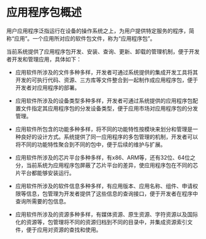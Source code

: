 # 应用程序包概述


用户应用程序泛指运行在设备的操作系统之上，为用户提供特定服务的程序，简称“应用”。一个应用所对应的软件包文件，称为“应用程序包”。


  当前系统提供了应用程序包开发、安装、查询、更新、卸载的管理机制，便于开发者开发和管理应用，具体如下：
- 应用软件所涉及的文件多种多样，开发者可通过系统提供的集成开发工具将其开发的可执行代码、资源、三方库等文件整合到一起制作成应用程序包，便于开发者对应用程序的部署。

- 应用软件所涉及的设备类型多种多样，开发者可通过系统提供的应用程序包配置文件指定其应用程序包的分发设备类型，便于应用市场对应用程序包的分发管理。

- 应用软件所包含的功能多种多样，将不同的功能特性按模块来划分和管理是一种良好的设计方式。系统提供了同一应用程序的多包管理的机制，开发者可以将不同的功能特性聚合到不同的包中，便于后续的维护与扩展。

- 应用软件所涉及的芯片平台多种多样，有x86、ARM等，还有32位、64位之分，当前系统为应用程序包屏蔽了芯片平台的差异，使应用程序包在不同的芯片平台都能够安装运行。

- 应用软件所涉及的软件信息多种多样，有应用版本、应用名称、组件、申请权限等信息，包管理为开发者提供了这些信息的查询接口，便于开发者在程序中查询所需要的包信息。

- 应用软件所涉及的资源多种多样，有媒体资源、原生资源、字符资源以及国际化的资源等，包管理将不同的资源归档到不同的目录中，并集成资源索引文件，便于应用对资源的查找和使用。
